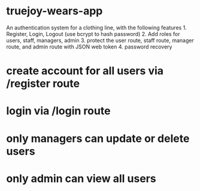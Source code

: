 # truejoy-wears-app
 An authentication system for a clothing line, with the following features 1. Register, Login, Logout (use bcrypt to hash password) 2. Add roles for users, staff, managers, admin 3. protect the user route, staff route, manager route, and admin route with JSON web token 4. password recovery


# create account for all users via /register route
# login via /login route
# only managers can update or delete users
# only admin can view all users